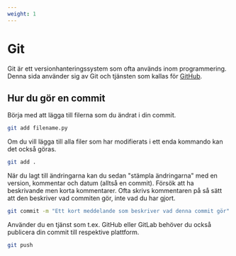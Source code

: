 ```yaml
---
weight: 1
---
```


# Git

Git är ett versionhanteringssystem som ofta används inom programmering. Denna sida använder sig av Git och tjänsten som kallas för [GitHub](https://github.com).

## Hur du gör en commit

Börja med att lägga till filerna som du ändrat i din commit.

```bash
git add filename.py
```

Om du vill lägga till alla filer som har modifierats i ett enda kommando kan det också göras.

```bash
git add .
```

När du lagt till ändringarna kan du sedan "stämpla ändringarna" med en version, kommentar och datum (alltså en commit). Försök att ha beskrivande men korta kommentarer. Ofta skrivs kommentaren på så sätt att den beskriver vad commiten gör, inte vad du har gjort.

```bash
git commit -m "Ett kort meddelande som beskriver vad denna commit gör"
```

Använder du en tjänst som t.ex. GitHub eller GitLab behöver du också publicera din commit till respektive plattform.

```bash
git push
```